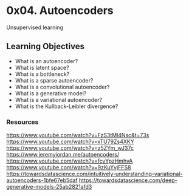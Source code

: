 # 0x04. Autoencoders

Unsupervised learning


## Learning Objectives

* What is an autoencoder?
* What is latent space?
* What is a bottleneck?
* What is a sparse autoencoder?
* What is a convolutional autoencoder?
* What is a generative model?
* What is a variational autoencoder?
* What is the Kullback-Leibler divergence?

### Resources

https://www.youtube.com/watch?v=FzS3tMl4Nsc&t=73s
https://www.youtube.com/watch?v=xTU79Zs4XKY
https://www.youtube.com/watch?v=z5ZYm_wJ37c
https://www.jeremyjordan.me/autoencoders/
https://www.youtube.com/watch?v=fcvYpzHmhvA
https://www.youtube.com/watch?v=9zKuYvjFFS8
https://towardsdatascience.com/intuitively-understanding-variational-autoencoders-1bfe67eb5daf
https://towardsdatascience.com/deep-generative-models-25ab2821afd3